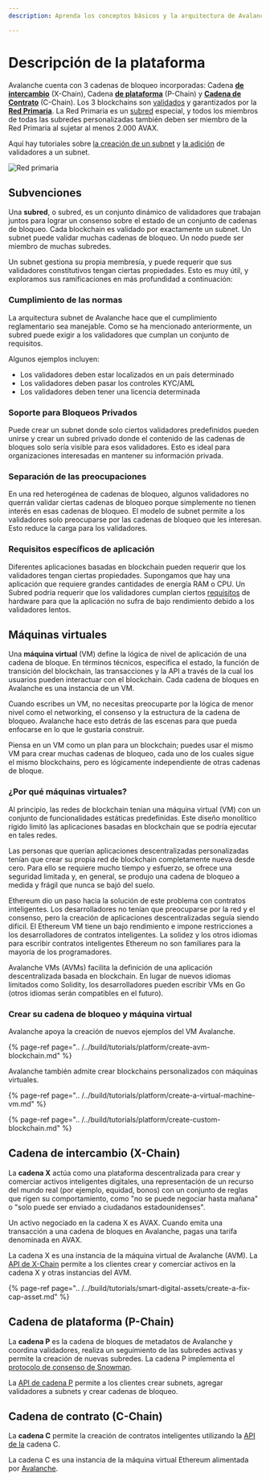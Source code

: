 ```yaml
---
description: Aprenda los conceptos básicos y la arquitectura de Avalanche

---
```


# Descripción de la plataforma

Avalanche cuenta con 3 cadenas de bloqueo incorporadas: Cadena [**de intercambio**](./#exchange-chain-x-chain) \(X-Chain\), Cadena [**de plataforma**](./#platform-chain-p-chain) \(P-Chain\) y [**Cadena de Contrato**](./#contract-chain-c-chain) \(C-Chain\). Los 3 blockchains son [validados](http://support.avalabs.org/en/articles/4064704-what-is-a-blockchain-validator) y garantizados por la [**Red Primaria**](http://support.avalabs.org/en/articles/4135650-what-is-the-primary-network). La Red Primaria es un [subred](http://support.avalabs.org/en/articles/4064861-what-is-a-subnetwork-subnet) especial, y todos los miembros de todas las subredes personalizadas también deben ser miembro de la Red Primaria al sujetar al menos 2.000 AVAX.

Aquí hay tutoriales sobre [la creación de un subnet](../../build/tutorials/platform/create-a-subnet.md) y [la adición](../../build/tutorials/nodes-and-staking/add-a-validator.md) de validadores a un subnet.

![Red primaria](../../.gitbook/assets/image%20%2821%29.png)

## Subvenciones

Una **subred**, o subred, es un conjunto dinámico de validadores que trabajan juntos para lograr un consenso sobre el estado de un conjunto de cadenas de bloqueo. Cada blockchain es validado por exactamente un subnet. Un subnet puede validar muchas cadenas de bloqueo. Un nodo puede ser miembro de muchas subredes.

Un subnet gestiona su propia membresía, y puede requerir que sus validadores constitutivos tengan ciertas propiedades. Esto es muy útil, y exploramos sus ramificaciones en más profundidad a continuación:

### Cumplimiento de las normas

La arquitectura subnet de Avalanche hace que el cumplimiento reglamentario sea manejable. Como se ha mencionado anteriormente, un subred puede exigir a los validadores que cumplan un conjunto de requisitos.

Algunos ejemplos incluyen:

* Los validadores deben estar localizados en un país determinado
* Los validadores deben pasar los controles KYC/AML
* Los validadores deben tener una licencia determinada

### Soporte para Bloqueos Privados

Puede crear un subnet donde solo ciertos validadores predefinidos pueden unirse y crear un subred privado donde el contenido de las cadenas de bloques solo sería visible para esos validadores. Esto es ideal para organizaciones interesadas en mantener su información privada.

### Separación de las preocupaciones

En una red heterogénea de cadenas de bloqueo, algunos validadores no querrán validar ciertas cadenas de bloqueo porque simplemente no tienen interés en esas cadenas de bloqueo. El modelo de subnet permite a los validadores solo preocuparse por las cadenas de bloqueo que les interesan. Esto reduce la carga para los validadores.

### Requisitos específicos de aplicación

Diferentes aplicaciones basadas en blockchain pueden requerir que los validadores tengan ciertas propiedades. Supongamos que hay una aplicación que requiere grandes cantidades de energía RAM o CPU. Un Subred podría requerir que los validadores cumplan ciertos [requisitos](http://support.avalabs.org/en/articles/4064879-technical-requirements-for-running-a-validator-node-on-avalanche) de hardware para que la aplicación no sufra de bajo rendimiento debido a los validadores lentos.

## Máquinas virtuales

Una **máquina virtual** \(VM\) define la lógica de nivel de aplicación de una cadena de bloque. En términos técnicos, especifica el estado, la función de transición del blockchain, las transacciones y la API a través de la cual los usuarios pueden interactuar con el blockchain. Cada cadena de bloques en Avalanche es una instancia de un VM.

Cuando escribes un VM, no necesitas preocuparte por la lógica de menor nivel como el networking, el consenso y la estructura de la cadena de bloqueo. Avalanche hace esto detrás de las escenas para que pueda enfocarse en lo que le gustaría construir.

Piensa en un VM como un plan para un blockchain; puedes usar el mismo VM para crear muchas cadenas de bloqueo, cada uno de los cuales sigue el mismo blockchains, pero es lógicamente independiente de otras cadenas de bloque.

### ¿Por qué máquinas virtuales?

Al principio, las redes de blockchain tenían una máquina virtual \(VM\) con un conjunto de funcionalidades estáticas predefinidas. Este diseño monolítico rígido limitó las aplicaciones basadas en blockchain que se podría ejecutar en tales redes.

Las personas que querían aplicaciones descentralizadas personalizadas tenían que crear su propia red de blockchain completamente nueva desde cero. Para ello se requiere mucho tiempo y esfuerzo, se ofrece una seguridad limitada y, en general, se produjo una cadena de bloqueo a medida y frágil que nunca se bajó del suelo.

Ethereum dio un paso hacia la solución de este problema con contratos inteligentes. Los desarrolladores no tenían que preocuparse por la red y el consenso, pero la creación de aplicaciones descentralizadas seguía siendo difícil. El Ethereum VM tiene un bajo rendimiento e impone restricciones a los desarrolladores de contratos inteligentes. La solidez y los otros idiomas para escribir contratos inteligentes Ethereum no son familiares para la mayoría de los programadores.

Avalanche VMs \(AVMs\) facilita la definición de una aplicación descentralizada basada en blockchain. En lugar de nuevos idiomas limitados como Solidity, los desarrolladores pueden escribir VMs en Go \(otros idiomas serán compatibles en el futuro\).

### Crear su cadena de bloqueo y máquina virtual

Avalanche apoya la creación de nuevos ejemplos del VM Avalanche.

{% page-ref page=".. /../build/tutorials/platform/create-avm-blockchain.md" %}

Avalanche también admite crear blockchains personalizados con máquinas virtuales.

{% page-ref page=".. /../build/tutorials/platform/create-a-virtual-machine-vm.md" %}

{% page-ref page=".. /../build/tutorials/platform/create-custom-blockchain.md" %}

## Cadena de intercambio \(X-Chain\)

La **cadena X** actúa como una plataforma descentralizada para crear y comerciar activos inteligentes digitales, una representación de un recurso del mundo real \(por ejemplo, equidad, bonos\) con un conjunto de reglas que rigen su comportamiento, como "no se puede negociar hasta mañana" o "solo puede ser enviado a ciudadanos estadounidenses".

Un activo negociado en la cadena X es AVAX. Cuando emita una transacción a una cadena de bloques en Avalanche, pagas una tarifa denominada en AVAX.

La cadena X es una instancia de la máquina virtual de Avalanche \(AVM\). La [API de X-Chain](../../build/avalanchego-apis/exchange-chain-x-chain-api.md) permite a los clientes crear y comerciar activos en la cadena X y otras instancias del AVM.

{% page-ref page=".. /../build/tutorials/smart-digital-assets/create-a-fix-cap-asset.md" %}

## Cadena de plataforma \(P-Chain\)

La **cadena P** es la cadena de bloques de metadatos de Avalanche y coordina validadores, realiza un seguimiento de las subredes activas y permite la creación de nuevas subredes. La cadena P implementa el [protocolo de consenso de Snowman](../../#snowman-consensus-protocol).

La [API de cadena P](../../build/avalanchego-apis/platform-chain-p-chain-api.md) permite a los clientes crear subnets, agregar validadores a subnets y crear cadenas de bloqueo.

## Cadena de contrato \(C-Chain\)

La **cadena C** permite la creación de contratos inteligentes utilizando la [API de la](../../build/avalanchego-apis/contract-chain-c-chain-api.md) cadena C.

La cadena C es una instancia de la máquina virtual Ethereum alimentada por [Avalanche](../../).

